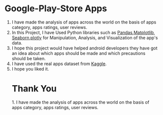 # Google-Play-Store Apps
1. I have made the analysis of apps across the world on the basis of apps category, apps ratings, user reviews.
2. In this Project, I have Used Python libraries such as [Pandas](https://pandas.pydata.org),[Matplotlib](https://matplotlib.org),
      [Seaborn](https://seaborn.pydata.org),[plotly](https://plotly.com)  for Manipulation, Analysis, and Visualization of the app's data.
3. I hope this project would have helped android developers they have got an idea about which apps should be made and which precautions should 
   be taken.
4. I have used the real apps dataset from [Kaggle](https://www.kaggle.com/).
5. I hope you liked it.  <h1>Thank You</h1>1. I have made the analysis of apps across the world on the basis of apps category, apps ratings, user reviews.
